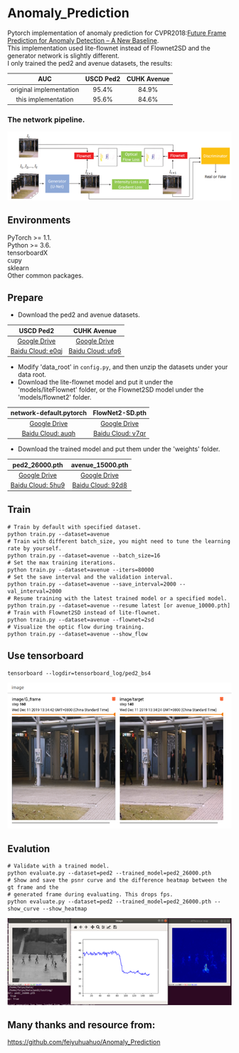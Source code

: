 # Anomaly_Prediction
Pytorch implementation of anomaly prediction for CVPR2018:[Future Frame Prediction for Anomaly Detection – A New Baseline](https://arxiv.org/pdf/1712.09867.pdf).  
This implementation used lite-flownet instead of Flownet2SD and the generator network is slightly different.  
I only trained the ped2 and avenue datasets, the results:  

|     AUC                  |USCD Ped2    |CUHK Avenue         |
|:------------------------:|:-----------:|:------------------:|
| original implementation  |95.4%        | 84.9%              |
|  this  implementation    |95.6%        | 84.6%              |

### The network pipeline.  
![Example 0](contents/pipeline.png)

## Environments  
PyTorch >= 1.1.  
Python >= 3.6.  
tensorboardX  
cupy  
sklearn  
Other common packages.  

## Prepare
- Download the ped2 and avenue datasets.  

|USCD Ped2                                                                            | CUHK Avenue                                                                           |
|:-----------------------------------------------------------------------------------:|:-------------------------------------------------------------------------------------:|
|[Google Drive](https://drive.google.com/open?id=1PO5BCMHUnmyb4NRSBFu28squcDv5VWTR)   | [Google Drive](https://drive.google.com/open?id=1b1q0kuc88rD5qDf5FksMwcJ43js4opbe)    |
|[Baidu Cloud: e0qj](https://pan.baidu.com/s/1HqDBczQn6nr_YUEoT9NnLA)                 | [Baidu Cloud: ufq6](https://pan.baidu.com/s/1z9GZQedG-8I_oxJ1RuwUaA)                  |

- Modify 'data_root' in `config.py`, and then unzip the datasets under your data root.
- Download the lite-flownet model and put it under the 'models/liteFlownet' folder, or the Flownet2SD model under the 'models/flownet2' folder.

|network-default.pytorch                                                             | FlowNet2-SD.pth  |
|:----------------------------------------------------------------------------------:|:--------------------------------------------------------------------------------------:|
| [Google Drive](https://drive.google.com/open?id=16w2P4A4s_m7WSwgq38VTqrGIS6lhj7Ys) |[Google Drive](https://drive.google.com/open?id=1gwBdKeaJjJomU68x2dNl9Vdy9i9EKiaI)      |
| [Baidu Cloud: auqh](https://pan.baidu.com/s/1OSXiPZ1kijkTBPgfgWAimA)               |[Baidu Cloud: v7qr](https://pan.baidu.com/s/1dfxVX_QX1JUUc6y3f6IDYw)                    |

- Download the trained model and put them under the 'weights' folder.  

|ped2_26000.pth                                                                      | avenue_15000.pth  |
|:----------------------------------------------------------------------------------:|:--------------------------------------------------------------------------------------:|
| [Google Drive](https://drive.google.com/open?id=1dgeoZoiO0V_Wql6k7w_tGFDyiaxroGeo) |[Google Drive](https://drive.google.com/open?id=1iwgRtkXU6-H8VwTKHqYLfkOZzHvfyGRw)      |
| [Baidu Cloud: 5hu9](https://pan.baidu.com/s/1y5pHwU0qSmbLmlSGni-93w)               |[Baidu Cloud: 92d8](https://pan.baidu.com/s/1ojLetmySGYW5ZSAIMPmdpw)                    |

## Train
```Shell
# Train by default with specified dataset.
python train.py --dataset=avenue
# Train with different batch_size, you might need to tune the learning rate by yourself.
python train.py --dataset=avenue --batch_size=16
# Set the max training iterations.
python train.py --dataset=avenue --iters=80000
# Set the save interval and the validation interval.
python train.py --dataset=avenue --save_interval=2000 --val_interval=2000
# Resume training with the latest trained model or a specified model.
python train.py --dataset=avenue --resume latest [or avenue_10000.pth]
# Train with Flownet2SD instead of lite-flownet.
python train.py --dataset=avenue --flownet=2sd
# Visualize the optic flow during training.
python train.py --dataset=avenue --show_flow
```
## Use tensorboard
```Shell
tensorboard --logdir=tensorboard_log/ped2_bs4
```
![Example 1](contents/tensorboard.png)

## Evalution
```Shell
# Validate with a trained model.
python evaluate.py --dataset=ped2 --trained_model=ped2_26000.pth
# Show and save the psnr curve and the difference heatmap between the gt frame and the 
# generated frame during evaluating. This drops fps.
python evaluate.py --dataset=ped2 --trained_model=ped2_26000.pth --show_curve --show_heatmap
```
![Example 2](contents/result.png)

## Many thanks and resource from:
https://github.com/feiyuhuahuo/Anomaly_Prediction

